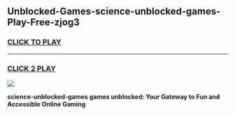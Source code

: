
## Unblocked-Games-science-unblocked-games-Play-Free-zjog3
<h3>
<a href="https://premium76.site?title=science-unblocked-games&ref=23A">CLICK TO PLAY</a></h3>
<hr>

<h3>
<a href="https://premium76.site?title=science-unblocked-games&ref=23A">CLICK 2 PLAY</a>
  
</h3>

<a href="https://premium76.site?title=science-unblocked-games&ref=23A"><img src="https://clearcache.store/games.png"></a>


**science-unblocked-games games unblocked: Your Gateway to Fun and Accessible Online Gaming**

